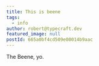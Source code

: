 ```yaml
---
title: This is beene
tags:
  - info
author: robert@typecraft.dev
featured_image: null
postId: 665a0bf4cd509e00014b9aac
---
```


The Beene, yo.

